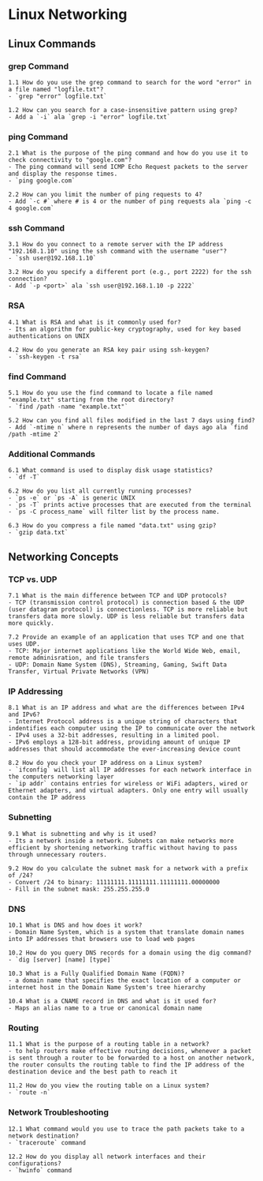 # Linux Networking

## Linux Commands

### grep Command

    1.1 How do you use the grep command to search for the word "error" in a file named "logfile.txt"?
    - `grep "error" logfile.txt`

    1.2 How can you search for a case-insensitive pattern using grep?
    - Add a `-i` ala `grep -i "error" logfile.txt`

### ping Command

    2.1 What is the purpose of the ping command and how do you use it to check connectivity to "google.com"?
    - The ping command will send ICMP Echo Request packets to the server and display the response times. 
    - `ping google.com`
    
    2.2 How can you limit the number of ping requests to 4?
    - Add `-c #` where # is 4 or the number of ping requests ala `ping -c 4 google.com`

### ssh Command

    3.1 How do you connect to a remote server with the IP address "192.168.1.10" using the ssh command with the username "user"?
    - `ssh user@192.168.1.10`
    
    3.2 How do you specify a different port (e.g., port 2222) for the ssh connection?
    - Add `-p <port>` ala `ssh user@192.168.1.10 -p 2222`

### RSA

    4.1 What is RSA and what is it commonly used for?
    - Its an algorithm for public-key cryptography, used for key based authentications on UNIX

    4.2 How do you generate an RSA key pair using ssh-keygen?
    - `ssh-keygen -t rsa`

### find Command

    5.1 How do you use the find command to locate a file named "example.txt" starting from the root directory?
    - `find /path -name "example.txt"`

    5.2 How can you find all files modified in the last 7 days using find?
    - Add `-mtime n` where n represents the number of days ago ala `find /path -mtime 2`

### Additional Commands

    6.1 What command is used to display disk usage statistics?
    - `df -T`

    6.2 How do you list all currently running processes?
    - `ps -e` or `ps -A` is generic UNIX
    - `ps -T` prints active processes that are executed from the terminal
    - `ps -C process_name` will filter list by the process name.

    6.3 How do you compress a file named "data.txt" using gzip?
    - `gzip data.txt`

## Networking Concepts

### TCP vs. UDP

    7.1 What is the main difference between TCP and UDP protocols?
    - TCP (transmission control protocol) is connection based & the UDP (user datagram protocol) is connectionless. TCP is more reliable but transfers data more slowly. UDP is less reliable but transfers data more quickly.

    7.2 Provide an example of an application that uses TCP and one that uses UDP.
    - TCP: Major internet applications like the World Wide Web, email, remote adminisration, and file transfers
    - UDP: Domain Name System (DNS), Streaming, Gaming, Swift Data Transfer, Virtual Private Networks (VPN)

### IP Addressing

    8.1 What is an IP address and what are the differences between IPv4 and IPv6?
    - Internet Protocol address is a unique string of characters that indentifies each computer using the IP to communicate over the network
    - IPv4 uses a 32-bit addresses, resulting in a limited pool.
    - IPv6 employs a 128-bit address, providing amount of unique IP addresses that should accommodate the ever-increasing device count

    8.2 How do you check your IP address on a Linux system?
    - `ifconfig` will list all IP addresses for each network interface in the computers networking layer
    - `ip addr` contains entries for wireless or WiFi adapters, wired or Ethernet adapters, and virtual adapters. Only one entry will usually contain the IP address

### Subnetting

    9.1 What is subnetting and why is it used?
    - Its a network inside a network. Subnets can make networks more efficient by shortening networking traffic without having to pass through unnecessary routers.

    9.2 How do you calculate the subnet mask for a network with a prefix of /24?
    - Convert /24 to binary: 11111111.11111111.11111111.00000000
    - Fill in the subnet mask: 255.255.255.0 

### DNS

    10.1 What is DNS and how does it work?
    - Domain Name System, which is a system that translate domain names into IP addresses that browsers use to load web pages

    10.2 How do you query DNS records for a domain using the dig command?
    - `dig [server] [name] [type]`

    10.3 What is a Fully Qualified Domain Name (FQDN)?
    - a domain name that specifies the exact location of a computer or internet host in the Domain Name System's tree hierarchy

    10.4 What is a CNAME record in DNS and what is it used for?
    - Maps an alias name to a true or canonical domain name

### Routing

    11.1 What is the purpose of a routing table in a network?
    - to help routers make effective routing decisions, whenever a packet is sent through a router to be forwarded to a host on another network, the router consults the routing table to find the IP address of the destination device and the best path to reach it

    11.2 How do you view the routing table on a Linux system?
    - `route -n`

### Network Troubleshooting

    12.1 What command would you use to trace the path packets take to a network destination?
    - `traceroute` command

    12.2 How do you display all network interfaces and their configurations?
    - `hwinfo` command
